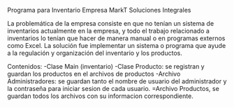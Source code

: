 Programa para Inventario Empresa MarkT Soluciones Integrales

La problemática de la empresa consiste en que no tenían un sistema de inventarios actualmente en la empresa, y todo el trabajo relacionado a inventarios lo tenían que hacer de manera manual o en programas externos como Excel.
La solución fue implementar un sistema o programa que ayude a la regulación y organización del inventario y los productos.

Contenidos:
-Clase Main (inventario)
-Clase Producto: se registran y guardan los productos en el archivos de productos
-Archivo Administradores: se guardan tanto el nombre de usuario del administrador y la contraseña para iniciar sesion de cada usuario.
=Archivo Productos, se guardan todos los archivos con su informacion correspondiente.
